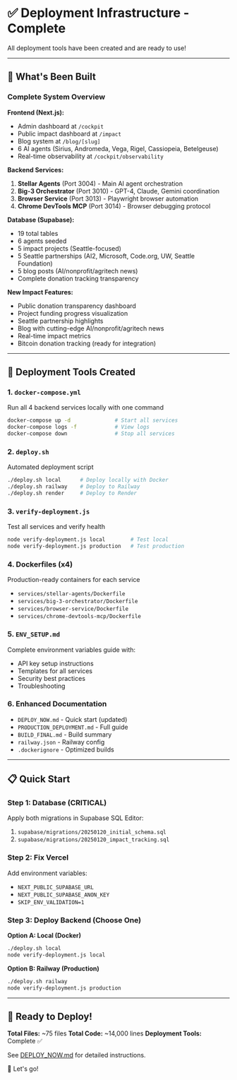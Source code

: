 # ✅ Deployment Infrastructure - Complete

All deployment tools have been created and are ready to use!

---

## 🎯 What's Been Built

### Complete System Overview

**Frontend (Next.js):**
- Admin dashboard at `/cockpit`
- Public impact dashboard at `/impact`
- Blog system at `/blog/[slug]`
- 6 AI agents (Sirius, Andromeda, Vega, Rigel, Cassiopeia, Betelgeuse)
- Real-time observability at `/cockpit/observability`

**Backend Services:**
1. **Stellar Agents** (Port 3004) - Main AI agent orchestration
2. **Big-3 Orchestrator** (Port 3010) - GPT-4, Claude, Gemini coordination
3. **Browser Service** (Port 3013) - Playwright browser automation
4. **Chrome DevTools MCP** (Port 3014) - Browser debugging protocol

**Database (Supabase):**
- 19 total tables
- 6 agents seeded
- 5 impact projects (Seattle-focused)
- 5 Seattle partnerships (AI2, Microsoft, Code.org, UW, Seattle Foundation)
- 5 blog posts (AI/nonprofit/agritech news)
- Complete donation tracking transparency

**New Impact Features:**
- Public donation transparency dashboard
- Project funding progress visualization
- Seattle partnership highlights
- Blog with cutting-edge AI/nonprofit/agritech news
- Real-time impact metrics
- Bitcoin donation tracking (ready for integration)

---

## 🚀 Deployment Tools Created

### 1. `docker-compose.yml`
Run all 4 backend services locally with one command

```bash
docker-compose up -d              # Start all services
docker-compose logs -f            # View logs
docker-compose down               # Stop all services
```

### 2. `deploy.sh`
Automated deployment script

```bash
./deploy.sh local      # Deploy locally with Docker
./deploy.sh railway    # Deploy to Railway
./deploy.sh render     # Deploy to Render
```

### 3. `verify-deployment.js`
Test all services and verify health

```bash
node verify-deployment.js local        # Test local
node verify-deployment.js production   # Test production
```

### 4. Dockerfiles (x4)
Production-ready containers for each service
- `services/stellar-agents/Dockerfile`
- `services/big-3-orchestrator/Dockerfile`
- `services/browser-service/Dockerfile`
- `services/chrome-devtools-mcp/Dockerfile`

### 5. `ENV_SETUP.md`
Complete environment variables guide with:
- API key setup instructions
- Templates for all services
- Security best practices
- Troubleshooting

### 6. Enhanced Documentation
- `DEPLOY_NOW.md` - Quick start (updated)
- `PRODUCTION_DEPLOYMENT.md` - Full guide
- `BUILD_FINAL.md` - Build summary
- `railway.json` - Railway config
- `.dockerignore` - Optimized builds

---

## 📋 Quick Start

### Step 1: Database (CRITICAL)
Apply both migrations in Supabase SQL Editor:
1. `supabase/migrations/20250120_initial_schema.sql`
2. `supabase/migrations/20250120_impact_tracking.sql`

### Step 2: Fix Vercel
Add environment variables:
- `NEXT_PUBLIC_SUPABASE_URL`
- `NEXT_PUBLIC_SUPABASE_ANON_KEY`
- `SKIP_ENV_VALIDATION=1`

### Step 3: Deploy Backend (Choose One)

**Option A: Local (Docker)**
```bash
./deploy.sh local
node verify-deployment.js local
```

**Option B: Railway (Production)**
```bash
./deploy.sh railway
node verify-deployment.js production
```

---

## 🎊 Ready to Deploy!

**Total Files:** ~75 files
**Total Code:** ~14,000 lines
**Deployment Tools:** Complete ✅

See [DEPLOY_NOW.md](DEPLOY_NOW.md) for detailed instructions.

🚀 Let's go!
